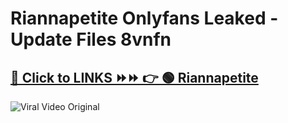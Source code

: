 
 # Riannapetite Onlyfans Leaked - Update Files 8vnfn

## <h2><a href="https://clipsfans.com/Riannapetite&ref=git">🔗 Click to LINKS ⏩⏩ 👉 🟢 Riannapetite </a></h2>

<a href="https://clipsfans.com/Riannapetite&ref=git" rel="nofollow" data-target="animated-image.originalLink"><img src="https://i.ibb.co.com/xMMVF88/686577567.gif" alt="Viral Video Original" style="max-width: 100%; display: inline-block;" data-target="animated-image.originalImage"></a>

